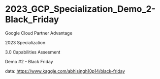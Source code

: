 # 2023_GCP_Specialization_Demo_2-Black_Friday
Google Cloud Partner Advantage 

2023 Specialization 

3.0 Capabilities Assesment 

Demo #2 - Black Friday 

data: https://www.kaggle.com/abhisingh10p14/black-friday

